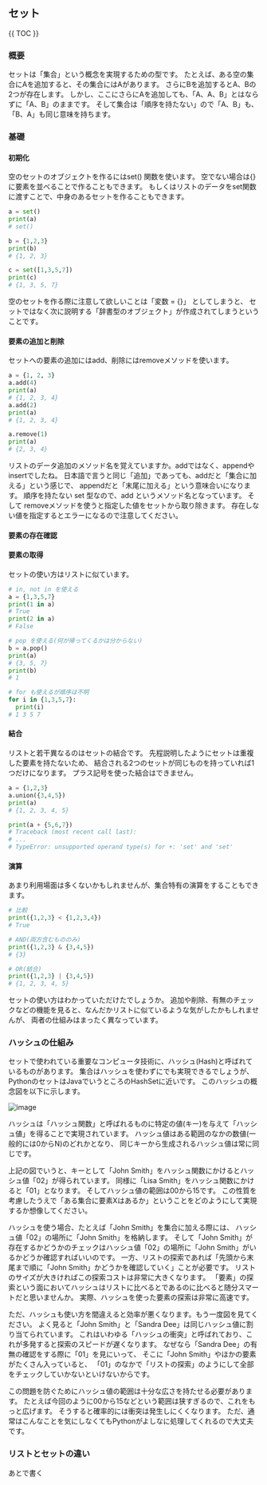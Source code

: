 ## セット

{{ TOC }}

### 概要

セットは「集合」という概念を実現するための型です。
たとえば、ある空の集合にAを追加すると、その集合にはAがあります。
さらにBを追加するとA、Bの2つが存在します。
しかし、ここにさらにAを追加しても、「A、A、B」とはならずに「A、B」のままです。
そして集合は「順序を持たない」ので「A、B」も、「B、A」も同じ意味を持ちます。


### 基礎

#### 初期化

空のセットのオブジェクトを作るにはset() 関数を使います。
空でない場合は{}に要素を並べることで作ることもできます。
  もしくはリストのデータをset関数に渡すことで、中身のあるセットを作ることもできます。

```python
a = set()
print(a)
# set()

b = {1,2,3}
print(b)
# {1, 2, 3}

c = set([1,3,5,7])
print(c)
# {1, 3, 5, 7}
```

空のセットを作る際に注意して欲しいことは「変数 = {}」 としてしまうと、
  セットではなく次に説明する「辞書型のオブジェクト」が作成されてしまうということです。

#### 要素の追加と削除

セットへの要素の追加にはadd、削除にはremoveメソッドを使います。

```python
a = {1, 2, 3}
a.add(4)
print(a)
# {1, 2, 3, 4}
a.add(2)
print(a)
# {1, 2, 3, 4}

a.remove(1)
print(a)
# {2, 3, 4}
```

リストのデータ追加のメソッド名を覚えていますか。addではなく、appendや insertでしたね。
日本語で言うと同じ「追加」であっても、addだと「集合に加える」という感じで、
appendだと「末尾に加える」という意味合いになります。
順序を持たない set 型なので、add というメソッド名となっています。
そして removeメソッドを使うと指定した値をセットから取り除きます。
存在しない値を指定するとエラーになるので注意してください。

#### 要素の存在確認

#### 要素の取得

セットの使い方はリストに似ています。

```python
# in, not in を使える
a = {1,3,5,7}
print(1 in a)
# True
print(2 in a)
# False

# pop を使える(何が帰ってくるかは分からない)
b = a.pop()
print(a)
# {3, 5, 7}
print(b)
# 1

# for も使えるが順序は不明
for i in {1,3,5,7}:
  print(i)
# 1 3 5 7
```

#### 結合

リストと若干異なるのはセットの結合です。
先程説明したようにセットは重複した要素を持たないため、
結合される2つのセットが同じものを持っていれば1つだけになります。
プラス記号を使った結合はできません。

```python
a = {1,2,3}
a.union({3,4,5})
print(a)
# {1, 2, 3, 4, 5}

print(a + {5,6,7})
# Traceback (most recent call last):
# ...
# TypeError: unsupported operand type(s) for +: 'set' and 'set'
```

#### 演算

あまり利用場面は多くないかもしれませんが、集合特有の演算をすることもできます。

```python
# 比較
print({1,2,3} < {1,2,3,4})
# True

# AND(両方含むもののみ)
print({1,2,3} & {3,4,5})
# {3}

# OR(結合)
print({1,2,3} | {3,4,5})
# {1, 2, 3, 4, 5}
```

セットの使い方はわかっていただけたでしょうか。
追加や削除、有無のチェックなどの機能を見ると、なんだかリストに似ているような気がしたかもしれませんが、
両者の仕組みはまったく異なっています。

### ハッシュの仕組み

セットで使われている重要なコンピュータ技術に、ハッシュ(Hash)と呼ばれているものがあります。
集合はハッシュを使わずにでも実現できるでしょうが、
PythonのセットはJavaでいうところのHashSetに近いです。
このハッシュの概念図を以下に示します。

![image](./0075_image/01.jpg)

ハッシュは「ハッシュ関数」と呼ばれるものに特定の値(キー)を与えて「ハッシュ値」を得ることで実現されています。
ハッシュ値はある範囲のなかの数値(一般的には0からN)のどれかとなり、
同じキーから生成されるハッシュ値は常に同じです。

上記の図でいうと、キーとして「John Smith」をハッシュ関数にかけるとハッシュ値「02」が得られています。
同様に「Lisa Smith」をハッシュ関数にかけると「01」となります。
そしてハッシュ値の範囲は00から15です。
この性質を考慮したうえで「ある集合に要素Xはあるか」ということをどのようにして実現するか想像してください。

ハッシュを使う場合、たとえば「John Smith」を集合に加える際には、
ハッシュ値「02」の場所に「John Smith」を格納します。
そして「John Smith」が存在するかどうかのチェックはハッシュ値「02」の場所に「John Smith」がいるかどうか確認すればいいのです。
一方、リストの探索であれば「先頭から末尾まで順に「John Smith」かどうかを確認していく」ことが必要です。
リストのサイズが大きければこの探索コストは非常に大きくなります。
「要素」の探索という面においてハッシュはリストに比べるとであるのに比べると随分スマートだと思いませんか。
実際、ハッシュを使った要素の探索は非常に高速です。

ただ、ハッシュも使い方を間違えると効率が悪くなります。もう一度図を見てください。
よく見ると「John Smith」と「Sandra Dee」は同じハッシュ値に割り当てられています。
これはいわゆる「ハッシュの衝突」と呼ばれており、これが多発すると探索のスピードが遅くなります。
なぜなら「Sandra Dee」の有無の確認をする際に「01」を見にいって、
そこに「John Smith」やほかの要素がたくさん入っていると、
「01」のなかで「リストの探索」のようにして全部をチェックしていかないといけないからです。

この問題を防ぐためにハッシュ値の範囲は十分な広さを持たせる必要があります。
たとえば今回のように00から15などという範囲は狭すぎるので、これをもっと広げます。
そうすると確率的には衝突は発生しにくくなります。
ただ、通常はこんなことを気にしなくてもPythonがよしなに処理してくれるので大丈夫です。

### リストとセットの違い

あとで書く
